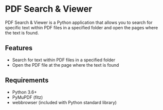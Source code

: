 # PDF Search & Viewer

PDF Search & Viewer is a Python application that allows you to search for specific text within PDF files in a specified folder and open the pages where the text is found.

## Features

- Search for text within PDF files in a specified folder
- Open the PDF file at the page where the text is found

## Requirements

- Python 3.6+
- PyMuPDF (fitz)
- webbrowser (included with Python standard library)
